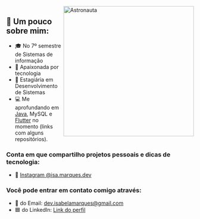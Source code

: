 
<img src="https://user-images.githubusercontent.com/61291155/105898723-8acab280-5ff8-11eb-86f8-571208c41457.png" width="350px" align="right" alt="Astronauta">

## 🔎 Um pouco sobre mim:

- 🎓 No 7º semestre de Sistemas de informação
- 💙 Apaixonada por tecnologia
- 💼 Estagiária em Desenvolvimento de Sistemas
- 💻 Me aprofundando em <a href="https://github.com/IsabelaMarques07/sprint-22">Java</a>, MySQL e <a href="https://github.com/IsabelaMarques07/app-financas-flutter">Flutter</a> no momento (links com alguns repositórios).

### Conta em que compartilho projetos pessoais e dicas de tecnologia:
- 📱 <a href="https://www.instagram.com/isa.marques.dev/"> Instagram @isa.marques.dev</a>

### Você pode entrar em contato comigo através: 
- 📧 do Email: dev.isabelamarques@gmail.com
- 🟦 do LinkedIn: [Link do perfil ](https://www.linkedin.com/in/isabelamarques07/) <br>
